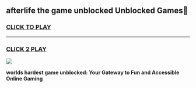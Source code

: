 
## afterlife the game unblocked Unblocked Games👋
<h3>
<a href="https://premium.freeplayer.one?title=afterlife_the_game_unblocked&ref=16F">CLICK TO PLAY</a></h3>
<hr>

<h3>
<a href="https://premium.freeplayer.one?title=afterlife_the_game_unblocked&ref=16F">CLICK 2 PLAY</a>
  
</h3>

<a href="https://premium.freeplayer.one?title=afterlife_the_game_unblocked&ref=16F/"><img src="https://clearcache.store/games.png"></a>


**worlds hardest game unblocked: Your Gateway to Fun and Accessible Online Gaming**
